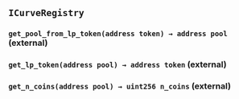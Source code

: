 ## `ICurveRegistry`






### `get_pool_from_lp_token(address token) → address pool` (external)





### `get_lp_token(address pool) → address token` (external)





### `get_n_coins(address pool) → uint256 n_coins` (external)






